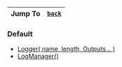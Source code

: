 |Jump To|[`back`](https://github.com/Hyomoto/FASTv33/wiki/Loggings)|
|---|---|


### Default
* [Logger( name, length, Outputs... )](https://github.com/Hyomoto/FASTv33/wiki/Logger)
* [LogManager()](https://github.com/Hyomoto/FASTv33/wiki/LogManager)
